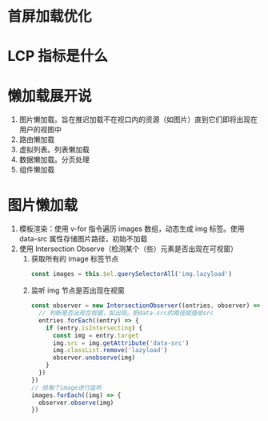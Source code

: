 # 首屏加载优化

# LCP 指标是什么

# 懒加载展开说

1. 图片懒加载。旨在推迟加载不在视口内的资源（如图片）直到它们即将出现在用户的视图中
2. 路由懒加载
3. 虚拟列表。列表懒加载
4. 数据懒加载。分页处理
5. 组件懒加载

# 图片懒加载

1. 模板渲染：使用 v-for 指令遍历 images 数组，动态生成 img 标签。使用 data-src 属性存储图片路径，初始不加载
2. 使用 Intersection Observe（检测某个（些）元素是否出现在可视窗）
   1. 获取所有的 image 标签节点
      ```js
      const images = this.$el.querySelectorAll('img.lazyload')
      ```
   2. 监听 img 节点是否出现在视窗
      ```js
      const observer = new IntersectionObserver((entries, observer) => {
        // 判断是否出现在视窗，如出现。把data-src的路径赋值给src
        entries.forEach((entry) => {
          if (entry.isIntersecting) {
            const img = entry.target
            img.src = img.getAttribute('data-src')
            img.classList.remove('lazyload')
            observer.unobserve(img)
          }
        })
      })
      // 给每个image进行监听
      images.forEach((img) => {
        observer.observe(img)
      })
      ```
